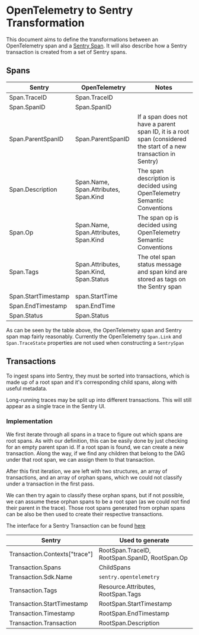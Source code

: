 # OpenTelemetry to Sentry Transformation

This document aims to define the transformations between an OpenTelemetry span and a [Sentry Span](https://develop.sentry.dev/sdk/event-payloads/span/). It will also describe how a Sentry transaction is created from a set of Sentry spans.

## Spans

| Sentry              | OpenTelemetry                           | Notes                                                                                                             |
| ------------------- | --------------------------------------- | ----------------------------------------------------------------------------------------------------------------- |
| Span.TraceID        | Span.TraceID                            |                                                                                                                   |
| Span.SpanID         | Span.SpanID                             |                                                                                                                   |
| Span.ParentSpanID   | Span.ParentSpanID                       | If a span does not have a parent span ID, it is a root span (considered the start of a new transaction in Sentry) |
| Span.Description    | Span.Name, Span.Attributes, Span.Kind   | The span description is decided using OpenTelemetry Semantic Conventions                                          |
| Span.Op             | Span.Name, Span.Attributes, Span.Kind   | The span op is decided using OpenTelemetry Semantic Conventions                                                   |
| Span.Tags           | Span.Attributes, Span.Kind, Span.Status | The otel span status message and span kind are stored as tags on the Sentry span                                  |
| Span.StartTimestamp | span.StartTime                          |                                                                                                                   |
| Span.EndTimestamp   | span.EndTime                            |                                                                                                                   |
| Span.Status         | Span.Status                             |                                                                                                                   |

As can be seen by the table above, the OpenTelemetry span and Sentry span map fairly reasonably. Currently the OpenTelemetry `Span.Link` and `Span.TraceState` properties are not used when constructing a `SentrySpan`

## Transactions

To ingest spans into Sentry, they must be sorted into transactions, which is made up of a root span and it's corresponding child spans, along with useful metadata.

Long-running traces may be split up into different transactions. This will still appear as a single trace in the Sentry UI.

### Implementation

We first iterate through all spans in a trace to figure out which spans are root spans. As with our definition, this can be easily done by just checking for an empty parent span id. If a root span is found, we can create a new transaction. Along the way, if we find any children that belong to the DAG under that root span, we can assign them to that transaction.

After this first iteration, we are left with two structures, an array of transactions, and an array of orphan spans, which we could not classify under a transaction in the first pass.

We can then try again to classify these orphan spans, but if not possible, we can assume these orphan spans to be a root span (as we could not find their parent in the trace). Those root spans generated from orphan spans can be also be then used to create their respective transactions.

The interface for a Sentry Transaction can be found [here](https://develop.sentry.dev/sdk/event-payloads/transaction/)

| Sentry                        | Used to generate                               |
| ----------------------------- | ---------------------------------------------- |
| Transaction.Contexts["trace"] | RootSpan.TraceID, RootSpan.SpanID, RootSpan.Op |
| Transaction.Spans             | ChildSpans                                     |
| Transaction.Sdk.Name          | `sentry.opentelemetry`                         |
| Transaction.Tags              | Resource.Attributes, RootSpan.Tags             |
| Transaction.StartTimestamp    | RootSpan.StartTimestamp                        |
| Transaction.Timestamp         | RootSpan.EndTimestamp                          |
| Transaction.Transaction       | RootSpan.Description                           |
